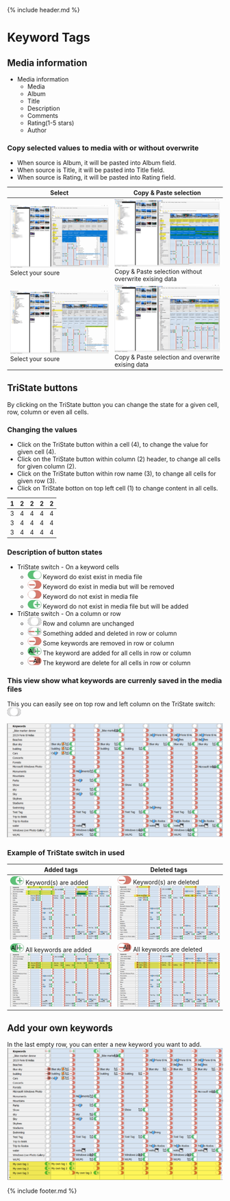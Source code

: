 {% include header.md %}

# Keyword Tags

## Media information

- Media information
  - Media
  - Album
  - Title
  - Description
  - Comments
  - Rating(1-5 stars)
  - Author

### Copy selected values to media with or without overwrite
- When source is Album, it will be pasted into Album field.
- When source is Title, it will be pasted into Title field.
- When source is Rating, it will be pasted into Rating field.

Select | Copy & Paste selection
--|--
![Copy](keywords-copy-and-paste_copy.png) <br>Select your soure | ![Paste and not overwrite](keywords-copy-and-paste_paste-without-overwrite.png) <br> Copy & Paste selection without overwrite exising data
![Copy](keywords-copy-and-paste_copy-webscraping.png) <br> Select your soure | ![Paste and overwrite](keywords-copy-and-paste_paste-webscraping_and_overwrite.png) <br> Copy & Paste selection and overwrite exising data

## TriState buttons

By clicking on the TriState button you can change the state for a given cell, row, column or even all cells.

### Changing the values

- Click on the TriState button within a cell (4), to change the value for given cell (4).
- Click on the TriState button within column (2) header, to change all cells for given column (2).
- Click on the TriState button within row name (3), to change all cells for given row (3).
- Click on TriState botton on top left cell (1) to change content in all cells.

1 | 2 | 2 | 2 | 2
--|--|--|--|--
3 | 4 | 4 | 4 | 4
3 | 4 | 4 | 4 | 4
3 | 4 | 4 | 4 | 4

### Description of button states

- TriState switch - On a keyword cells
  - ![Keyword do exist exist in media file](../tristate/tri_state_switch_on.png) Keyword do exist exist in media file
  - ![Keyword do exist in media but will be removed](../tristate/tri_state_switch_off_remove.png) Keyword do exist in media but will be removed
  - ![Keyword do not exist in media file](../tristate/tri_state_switch_off.png) Keyword do not exist in media file
  - ![Keyword do not exist in media file but will be added](../tristate/tri_state_switch_on_add.png) Keyword do not exist in media file but will be added
- TriState switch - On a column or row
  - ![Row and column are unchanged](../tristate/tri_state_switch_partial.png) Row and column are unchanged
  - ![Something added and deleted in row or column](../tristate/tri_state_switch_add_delete.png) Something added and deleted in row or column
  - ![Some keywords are removed in row or column](../tristate/tri_state_switch_off_remove.png) Some keywords are removed in row or column
  - ![The keyword are added for all cells in row or column ](../tristate/tri_state_switch_on_add_all.png) The keyword are added for all cells in row or column
  - ![The keyword are delete for all cells in row or column](../tristate/tri_state_switch_on_delete_all.png) The keyword are delete for all cells in row or column

### This view show what keywords are currenly saved in the media files
This you can easily see on top row and left column on the TriState switch: ![Row and column are unchanged](tri_state_switch_partial.png)

![As in file](keywords-tristate-switch_as-in-file.png)


### Example of TriState switch in used
Added tags | Deleted tags
--|--
![Keywords added](tri_state_switch_on_add.png) Keyword(s) are added  ![Keywords added](keywords-tristate-switch_something_added.png) | ![Keywords removed](tri_state_switch_off_remove.png) Keyword(s) are deleted ![Keywords deleted](keywords-tristate-switch_something_deleted.png)
![All added](tri_state_switch_on_add_all.png) All keywords are added ![All added](keywords-tristate-switch_all_added.png) | ![All deleted](tri_state_switch_on_delete_all.png) All keywords are deleted ![All deleted](keywords-tristate-switch_all_deleted.png)

## Add your own keywords
In the last empty row, you can enter a new keyword you want to add.
![Add your own keywords](keywords-add-you-own-keywords.png)

{% include footer.md %}
